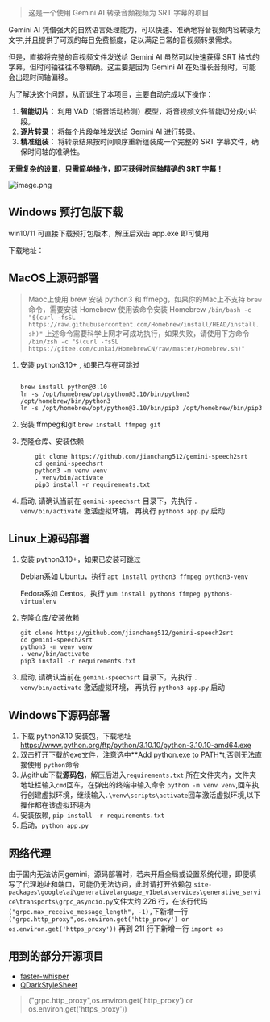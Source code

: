
> 这是一个使用 Gemini AI 转录音频视频为 SRT 字幕的项目

Gemini AI 凭借强大的自然语言处理能力，可以快速、准确地将音视频内容转录为文字,并且提供了可观的每日免费额度，足以满足日常的音视频转录需求。

但是，直接将完整的音视频文件发送给 Gemini AI 虽然可以快速获得 SRT 格式的字幕，但时间轴往往不够精确。这主要是因为 Gemini AI 在处理长音频时，可能会出现时间轴偏移。

为了解决这个问题，从而诞生了本项目，主要自动完成以下操作：

1. **智能切片：** 利用 VAD（语音活动检测）模型，将音视频文件智能切分成小片段。
2. **逐片转录：** 将每个片段单独发送给 Gemini AI 进行转录。
3. **精准组装：** 将转录结果按时间顺序重新组装成一个完整的 SRT 字幕文件，确保时间轴的准确性。

**无需复杂的设置，只需简单操作，即可获得时间轴精确的 SRT 字幕！**

![image.png](https://pyvideotrans.com/img/20250110153031-0.webp)


## Windows 预打包版下载

win10/11 可直接下载预打包版本，解压后双击 app.exe 即可使用
  
  下载地址：

## MacOS上源码部署

> Maoc上使用 brew 安装 python3 和 ffmepg，如果你的Mac上不支持 `brew` 命令，需要安装 Homebrew
>使用该命令安装 Homebrew   `/bin/bash -c "$(curl -fsSL https://raw.githubusercontent.com/Homebrew/install/HEAD/install.sh)"`
> 上述命令需要科学上网才可成功执行，如果失败，请使用下方命令
> `/bin/zsh -c "$(curl -fsSL https://gitee.com/cunkai/HomebrewCN/raw/master/Homebrew.sh)"`

1. 安装 python3.10+ , 如果已存在可跳过

    ```

    brew install python@3.10
    ln -s /opt/homebrew/opt/python@3.10/bin/python3 /opt/homebrew/bin/python3
    ln -s /opt/homebrew/opt/python@3.10/bin/pip3 /opt/homebrew/bin/pip3

    ```

2. 安装 ffmpeg和git  `brew install ffmpeg git`
3. 克隆仓库、安装依赖 

    ```
        git clone https://github.com/jianchang512/gemini-speech2srt
        cd gemini-speechsrt
        python3 -m venv venv
        . venv/bin/activate
        pip3 install -r requirements.txt       

    ```
4. 启动, 请确认当前在 `gemini-speechsrt` 目录下，先执行 `. venv/bin/activate` 激活虚拟环境， 再执行  `python3 app.py` 启动

## Linux上源码部署

1. 安装 python3.10+，如果已安装可跳过

    Debian系如 Ubuntu，执行 `apt install python3 ffmpeg python3-venv` 

    Fedora系如 Centos，执行 `yum install python3 ffmpeg python3-virtualenv`

2. 克隆仓库/安装依赖

    ```
    git clone https://github.com/jianchang512/gemini-speech2srt
    cd gemini-speech2srt
    python3 -m venv venv
    . venv/bin/activate
    pip3 install -r requirements.txt

    ```
3. 启动, 请确认当前在 `gemini-speechsrt` 目录下，先执行 `. venv/bin/activate` 激活虚拟环境， 再执行  `python3 app.py` 启动

## Windows下源码部署

1. 下载 python3.10 安装包，下载地址 https://www.python.org/ftp/python/3.10.10/python-3.10.10-amd64.exe
2. 双击打开下载的exe文件，注意选中**Add python.exe to PATH*t,否则无法直接使用 `python`命令
3. 从github下载**源码包**，解压后进入`requirements.txt` 所在文件夹内，文件夹地址栏输入`cmd`回车，在弹出的终端中输入命令 `python -m venv venv`,回车执行创建虚拟环境，继续输入`.\venv\scripts\activate`回车激活虚拟环境,以下操作都在该虚拟环境内
4. 安装依赖,  `pip install -r requirements.txt`
5. 启动，`python app.py`


## 网络代理

由于国内无法访问gemini，源码部署时，若未开启全局或设置系统代理，即便填写了代理地址和端口，可能仍无法访问，此时请打开依赖包 `site-packages\google\ai\generativelanguage_v1beta\services\generative_service\transports\grpc_asyncio.py`文件大约 226 行，在该行代码`("grpc.max_receive_message_length", -1),`下新增一行
`("grpc.http_proxy",os.environ.get('http_proxy') or os.environ.get('https_proxy'))`
再到 211 行下新增一行 `import os`

## 用到的部分开源项目

- [faster-whisper](https://github.com/SYSTRAN/faster-whisper/)
- [QDarkStyleSheet](https://github.com/ColinDuquesnoy/QDarkStyleSheet)

> ("grpc.http_proxy",os.environ.get('http_proxy') or os.environ.get('https_proxy'))